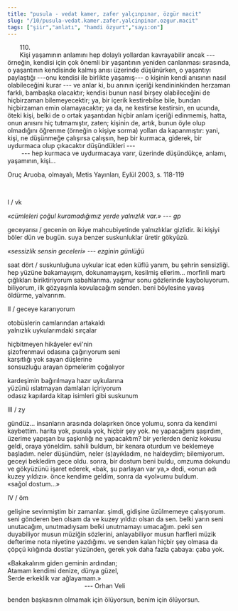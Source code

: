 ```yaml
---
title: "pusula - vedat kamer, zafer yalçınpınar, özgür macit"
slug: "/10/pusula-vedat.kamer.zafer.yalcinpinar.ozgur.macit"
tags: ["şiir","anlatı", "hamdi özyurt","sayı:on"]
---
```

       110.\
       Kişi yaşamının anlamını hep dolaylı yollardan kavrayabilir ancak
--- örneğin, kendisi için çok önemli bir yaşantının yeniden canlanması
sırasında, o yaşantının kendisinde kalmış anısı üzerinde düşünürken, o
yaşantıyı paylaştığı ---onu kendisi ile birlikte yaşamış--- o kişinin
kendi anısının nasıl olabileceğini kurar --- ve anlar ki, bu anının
içeriği kendininkinden herzaman farklı, bambaşka olacaktır; kendisi
bunun nasıl birşey olabileceğini de hiçbirzaman bilemeyecektir; ya, bir
içerik kestirebilse bile, bundan hiçbirzaman emin olamayacaktır; ya da,
ne kestirse kestirsin, en ucunda, öteki kişi, belki de o ortak
yaşantıdan hiçbir anlam içeriği edinmemiş, hatta, onun anısını hiç
tutmamıştır, zaten; kişinin de, artık, bunun öyle olup olmadığını
öğrenme (örneğin o kişiye sorma) yolları da kapanmıştır: yani, kişi, ne
düşünmeğe çalışırsa çalışsın, hep bir kurmaca, giderek, bir uydurmaca
olup çıkacaktır düşündükleri ---\
        --- hep kurmaca ve uydurmacaya varır, üzerinde düşündükçe,
anlamı, yaşamının, kişi...

Oruç Aruoba, olmayalı, Metis Yayınları, Eylül 2003, s. 118-119

 

I / vk

*«cümleleri çoğul kuramadığımız yerde yalnızlık var.» --- gp*

geceyarısı / gecenin on ikiye mahcubiyetinde yalnızlıklar gizlidir. iki
kişiyi böler dün ve bugün. suya benzer suskunluklar üretir gökyüzü.

*«sessizlik sensin geceleri» --- ezginin günlüğü*

saat dört / suskunluğuna uykular icat eden küflü yanım, bu şehrin
sensizliği. hep yüzüne bakamayışım, dokunamayışım, kesilmiş ellerim...
morfinli martı çığlıkları biriktiriyorum sabahlarıma. yağmur sonu
gözlerinde kayboluyorum. biliyorum, ilk gözyaşınla kovulacağım senden.
beni böylesine yavaş öldürme, yalvarırım.

II / geceye kararıyorum

otobüslerin camlarından artakaldı\
yalnızlık uykularımdaki sırçalar

hiçbitmeyen hikâyeler evi'nin\
şizofrenmavi odasına çağırıyorum seni\
karşıtlığı yok sayan düşlerine\
sonsuzluğu arayan öpmelerim çoğalıyor

kardeşimin bağırılmaya hazır uykularına\
yüzünü ıslatmayan damlaları içiriyorum\
odasız kapılarda kitap isimleri gibi suskunum

III / zy

gündüz... insanların arasında dolaşırken önce yolumu, sonra da kendimi
kaybettim. harita yok, pusula yok, hiçbir şey yok. ne yapacağımı
şaşırdım, üzerime yapışan bu şaşkınlığı ne yapacaktım? bir yerlerden
deniz kokusu geldi, oraya yöneldim. sahili buldum, bir kenara oturdum ve
beklemeye başladım. neler düşündüm, neler (s)ayıkladım, ne haldeydim;
bilemiyorum. geceyi bekledim gece oldu. sonra, bir dostum beni buldu,
omzuma dokundu ve gökyüzünü işaret ederek, «bak, şu parlayan var ya,»
dedi, «onun adı kuzey yıldızı». önce kendime geldim, sonra da «yol»umu
buldum. «sağol dostum...»

IV / öm

gelişine sevinmiştim bir zamanlar. şimdi, gidişine üzülmemeye
çalışıyorum. seni gönderen ben olsam da ve kuzey yıldızı olsan da sen.
belki yarın seni unutacağım, unutmadıysam belki unutmamayı umacağım.
peki sen duyabiliyor musun müziğin sözlerini, anlayabiliyor musun
harfleri müzik defterime nota niyetine yazdığımı. ve senden kalan hiçbir
şey olmasa da çöpçü kılığında dostlar yüzünden, gerek yok daha fazla
çabaya: çaba yok.

«Bakakalırım giden geminin ardından;\
Atamam kendimi denize, dünya güzel,\
Serde erkeklik var ağlayamam.»\
                                            --- Orhan Veli

benden başkasının olmamak için ölüyorsun, benim için ölüyorsun.
